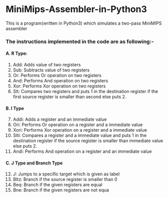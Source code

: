 # MiniMips-Assembler-in-Python3

This is a program(written in Python3) which simulates a two-pass MiniMIPS assembler

### The instructions implemented in the code are as following:-
#### A. R Type:
  1. Add: Adds value of two registers
  2. Sub: Subtracts value of two registers
  3. Or: Performs Or operation on two registers
  4. And: Performs And operation on two registers
  5. Xor: Performs Xor operation on two registers
  6. Slt: Compares two registers and puts 1 in the destination register if the first source register is smaller than second else puts 2.
#### B. I Type
  7. Addi: Adds a register and an immediate value
  8. Ori: Performs Or operation on a register and a immediate value
  9. Xori: Performs Xor operation on a register and a immediate value
  10. Slti: Compares a register and a immediate value and puts 1 in the destination register if the source register is smaller than immediate value else puts 2.
  11. Andi: Performs And operation on a register and an immediate value
#### C. J Type and Branch Type
  12. J: Jumps to a specific target which is given as label
  13. Bltz: Branch if the source register is smaller than 0
  14. Beq: Branch if the given registers are equal
  15. Bne: Branch if the given registers are not equa
